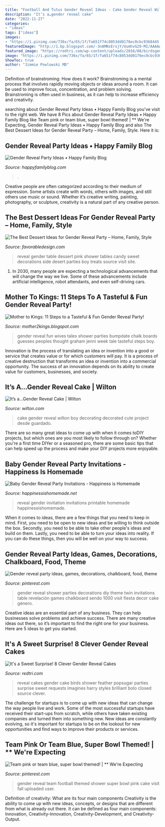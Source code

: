 ```yaml
---
title: "Football And Tutus Gender Reveal Ideas - Cake Gender Reveal Wilton Boy Decorating Decorated Cute Project Desde Guardado"
description: "It’s a…gender reveal cake"
date: "2022-11-27"
categories:
- "ideas"
tags: ["ideas"]
images:
- "https://i.pinimg.com/736x/fa/65/1f/fa651f74c8053dd0176ec0cbc9368445.jpg"
featuredImage: "http://1.bp.blogspot.com/-3nAMNsErsjY/UumhvG29-MI/AAAAAAAAAT4/2whT8987Vfk/s1600/photo-9.JPG"
featured_image: "https://redtri.com/wp-content/uploads/2016/08/birdsgenderreveal1-e1471996316392.jpg?w=600"
image: "https://i.pinimg.com/736x/fa/65/1f/fa651f74c8053dd0176ec0cbc9368445.jpg"
ShowToc: true
author: "Jimmie Powlowski MD"
---
```



Definition of brainstroming: How does it work?
Brainstroming is a mental process that involves rapidly moving objects or ideas around a room. It can be used to improve focus, concentration, and problem solving. Brainstroming is often used in business, as it can help to increase efficiency and creativity.

	

		
searching about Gender Reveal Party Ideas • Happy Family Blog you've visit to the right web. We have 8 Pics about Gender Reveal Party Ideas • Happy Family Blog like Team pink or team blue, super bowl themed! | ** We&#039;re Expecting, Gender Reveal Party Ideas • Happy Family Blog and also The Best Dessert Ideas for Gender Reveal Party – Home, Family, Style. Here it is:
		
    
## Gender Reveal Party Ideas • Happy Family Blog

<img loading=lazy src="https://i2.wp.com/happyfamilyblog.com/wp-content/uploads/2019/12/img_8615.jpg?w=1536&amp;ssl=1" onerror="this.onerror=null;this.src='https://tse4.mm.bing.net/th?id=OIP.bf-6lMWVkJx131tlffqlzAHaJ4&amp;pid=15.1';" alt="Gender Reveal Party Ideas • Happy Family Blog">

_Source: happyfamilyblog.com_

>. 

	

Creative people are often categorized according to their medium of expression. Some artists create with words, others with images, and still others use music or sound. Whether it’s creative writing, painting, photography, or sculpture, creativity is a natural part of any creative person.

    
## The Best Dessert Ideas For Gender Reveal Party – Home, Family, Style

<img loading=lazy src="https://i.pinimg.com/originals/0a/9b/11/0a9b1195918126196ffe55de91426692.jpg" onerror="this.onerror=null;this.src='https://tse1.mm.bing.net/th?id=OIP.mySodmTo8xsyuIVtRvxKcAHaFj&amp;pid=15.1';" alt="The Best Dessert Ideas for Gender Reveal Party – Home, Family, Style">

_Source: favorabledesign.com_

>reveal gender table dessert pink shower tables candy sweet decorations side desert parties boy treats source visit site. 

	

1. In 2030, many people are expecting a technological advancements that will change the way we live. Some of these advancements include artificial intelligence, robot attendants, and even self-driving cars. 

    
## Mother To Kings: 11 Steps To A Tasteful &amp; Fun Gender Reveal Party!

<img loading=lazy src="http://1.bp.blogspot.com/-3nAMNsErsjY/UumhvG29-MI/AAAAAAAAAT4/2whT8987Vfk/s1600/photo-9.JPG" onerror="this.onerror=null;this.src='https://tse3.mm.bing.net/th?id=OIP.ek7l826oFzaCObLcmajBWQHaJ4&amp;pid=15.1';" alt="Mother to Kings: 11 Steps to a Tasteful &amp; Fun Gender Reveal Party!">

_Source: mother2kings.blogspot.com_

>gender reveal fun wives tales shower parties bumpdate chalk boards guesses peoples thought graham jenni week tale tasteful steps boy. 

	

Innovation is the process of translating an idea or invention into a good or service that creates value or for which customers will pay. It is a process of creative destruction that transforms an idea or invention into a commercial opportunity. The success of an innovation depends on its ability to create value for customers, businesses, and society.

    
## It’s A…Gender Reveal Cake | Wilton

<img loading=lazy src="https://www.wilton.com/dw/image/v2/AAWA_PRD/on/demandware.static/-/Sites-wilton-project-master/default/dwf3c36199/images/project/WLPROJ-9253/GeReCaHa_45527-1.jpg?sw=1000&amp;sh=1000&amp;sm=fit" onerror="this.onerror=null;this.src='https://tse4.mm.bing.net/th?id=OIP.Y-yGTQncKl_QKz0AidHcMgHaHa&amp;pid=15.1';" alt="It’s a…Gender Reveal Cake | Wilton">

_Source: wilton.com_

>cake gender reveal wilton boy decorating decorated cute project desde guardado. 

	

There are so many great ideas to come up with when it comes toDIY projects, but which ones are you most likely to follow through on? Whether you're a first time DIYer or a seasoned pro, there are some basic tips that can help speed up the process and make your DIY projects more enjoyable.

    
## Baby Gender Reveal Party Invitations - Happiness Is Homemade

<img loading=lazy src="http://www.happinessishomemade.net/wp-content/uploads/2016/05/Baby-Gender-Reveal-Party-Invitation-FI.jpg" onerror="this.onerror=null;this.src='https://tse4.mm.bing.net/th?id=OIP.jkjh7AR97ydo8cUHl81zHAHaHa&amp;pid=15.1';" alt="Baby Gender Reveal Party Invitations - Happiness is Homemade">

_Source: happinessishomemade.net_

>reveal gender invitation invitations printable homemade happinessishomemade. 

	

When it comes to ideas, there are a few things that you need to keep in mind. First, you need to be open to new ideas and be willing to think outside the box. Secondly, you need to be able to take other people's ideas and build on them. Lastly, you need to be able to turn your ideas into reality. If you can do these things, then you will be well on your way to success.

    
## Gender Reveal Party Ideas, Games, Decorations, Chalkboard, Food, Theme

<img loading=lazy src="https://i.pinimg.com/736x/fa/65/1f/fa651f74c8053dd0176ec0cbc9368445.jpg" onerror="this.onerror=null;this.src='https://tse4.mm.bing.net/th?id=OIP.fHbNkb_UxeBxJTXgfptAlgHaJ3&amp;pid=15.1';" alt="Gender reveal party ideas, games, decorations, chalkboard, food, theme">

_Source: pinterest.com_

>gender reveal shower parties decorations diy theme twin invitations table revelación games chalkboard sendo 1000 visit fiesta decor cake género. 

	

Creative ideas are an essential part of any business. They can help businesses solve problems and achieve success. There are many creative ideas out there, so it’s important to find the right one for your business. Here are 5 ideas to get you started.

    
## It&#039;s A Sweet Surprise! 8 Clever Gender Reveal Cakes

<img loading=lazy src="https://redtri.com/wp-content/uploads/2016/08/birdsgenderreveal1-e1471996316392.jpg?w=600" onerror="this.onerror=null;this.src='https://tse2.mm.bing.net/th?id=OIP.aYHjd4ng9BeXPlscK0F99QHaHc&amp;pid=15.1';" alt="It&#039;s a Sweet Surprise! 8 Clever Gender Reveal Cakes">

_Source: redtri.com_

>reveal cakes gender cake birds shower feather popsugar parties surprise sweet requests imagines harry styles brilliant bolo closed source clever. 

	

The challenge for startups is to come up with new ideas that can change the way people live and work. Some of the most successful startups have received their start-ups from scratch, while others have taken existing companies and turned them into something new. New ideas are constantly evolving, so it's important for startups to be on the lookout for new opportunities and find ways to improve their products or services.

    
## Team Pink Or Team Blue, Super Bowl Themed! | ** We&#039;re Expecting

<img loading=lazy src="https://s-media-cache-ak0.pinimg.com/736x/da/8b/4e/da8b4e46ad054cd5de8bde799a03b4f5.jpg" onerror="this.onerror=null;this.src='https://tse3.mm.bing.net/th?id=OIP.gFdjBn6oX23YNwRrNTVGNQHaFj&amp;pid=15.1';" alt="Team pink or team blue, super bowl themed! | ** We&#039;re Expecting">

_Source: pinterest.com_

>gender reveal team football themed shower super bowl pink cake visit fall uploaded user. 

	

Definition of creativity: What are its four main components
Creativity is the ability to come up with new ideas, concepts, or designs that are different from what is already out there. It can be defined as four main components: Innovation, Creativity-Innovation, Creativity-Development, and Creativity-Output.

